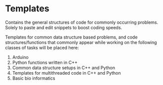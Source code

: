 # Templates
Contains the general structures of code for commonly occurring problems. Solely to paste and edit snippets to boost coding speeds.

Templates for common data structure based problems, and code structures/functions that commonly appear while working on the following classes of tasks will be placed here:
1. Arduino
2. Python functions written in C++
3. Common data structure setups in C++ and Python
4. Templates for multithreaded code in C++ and Python
5. Basic bio informatics

